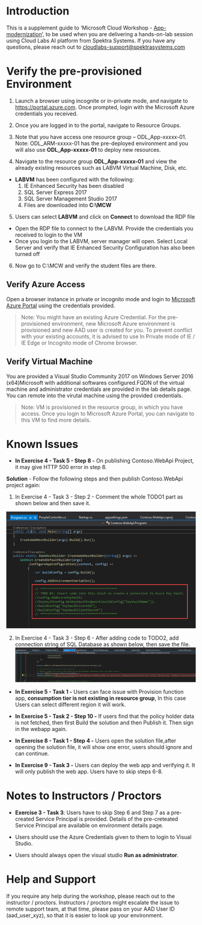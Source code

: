 # Introduction

This is a supplement guide to  ‘Microsoft Cloud Workshop - [App-modernization](https://github.com/Microsoft/MCW-App-modernization/blob/master/Hands-on%20lab/HOL%20step-by-step%20-%20App%20modernization.md)’, to be used when you are delivering a hands-on-lab session using Cloud Labs AI platform from Spektra Systems. If you have any questions, please reach out to cloudlabs-support@spektrasystems.com
 
 # Verify the pre-provisioned Environment
 1. Launch a browser using incognite or in-private mode, and navigate to https://portal.azure.com. Once prompted, login with the Microsoft Azure credentials you received.   

2. Once you are logged in to the portal, navigate to Resource Groups. 

3. Note that you have access one resource group – ODL_App-xxxxx-01. Note: ODL_ARM-xxxxx-01 has the pre-deployed environment and you will also use **ODL_App-xxxxx-01** to deploy new resources. 

4. Navigate to the resource group **ODL_App-xxxxx-01** and view the already existing resources such as LABVM Virtual Machine, Disk, etc.

* **LABVM** has been configured with the following:
  1. IE Enhanced Security has been disabled
  2. SQL Server Express 2017
  3. SQL Server Management Studio 2017
  4. Files are downloaded into **C:\MCW**

5. Users can select **LABVM** and click on **Connect** to download the RDP file
* Open the RDP file to connect to the LABVM. Provide the credentials you received to login to the VM
* Once you login to the LABVM, server manager will open. Select Local Server and verify that IE Enhanced Security Configuration has also been turned off
6. Now go to C:\MCW and verify the student files are there.
 
## Verify Azure Access

Open a browser instance in private or incognito mode and login to [Microsoft Azure Portal](https://portal.azure.com) using the credentials provided.

> Note: You might have an existing Azure Credential. For the pre-provisioned environment, new Microsoft Azure environment is provisioned and new AAD user is created for you. To prevent conflict with your existing accounts, it is advised to use In Private mode of IE / IE Edge or Incognito mode of Chrome browser.

## Verify Virtual Machine

You are provided a Visual Studio Community 2017 on Windows Server 2016 (x64)Microsoft with additional softwares configured.FQDN of the virtual machine and administrator credentials are provided in the lab details page. You can remote into the virutal machine using the provided credentials.

> Note: VM is provisioned in the resource group, in which you have access. Once you login to Microsoft Azure Portal, you can navigate to this VM to find more details.

# Known Issues

* **In Exercise 4 - Task 5 - Step 8 -** On publishing Contoso.WebApi Project, it may give HTTP 500 error in step 8. 

**Solution** - Follow the following steps and then publish Contoso.WebApi project again:
 1. In Exercise 4 - Task 3 - Step 2 - Comment the whole TODO1 part as shown below and then save it.
  
   ![](Images/1todo.png)
 
 2. In Exercise 4 - Task 3 - Step 6 - After adding code to TODO2, add connection string of SQL Database as shown below, then save the file.
  ![](Images/todo2.png)

* **In Exercise 5 - Task 1 -** Users can face issue with Provision function app, **consumption tier is not existing in resource group**, In this case Users can select different region it will work.

* **In Exercise 5 - Task 2 - Step 10 -** If users find that the policy holder data is not fetched, then first Build the solution and then Publish it. Then sign in the webapp again.

* **In Exercise 8 - Task 1 - Step 4 -** Users open the solution file,after opening the solution file, it will show one error, users should ignore and can continue.

* **In Exercise 9 - Task 3 -** Users can deploy the web app and verifying it. It will only publish the web app. Users have to skip steps 6-8.

# Notes to Instructors / Proctors

* **Exercise 3 - Task 3**: Users have to skip Step 6 and Step 7 as a pre-created Service Principal is provided. Details of the pre-creteated Service Principal are available on environment details page.

* Users should use the Azure Credentials given to them to login to Visual Studio.

* Users should always open the visual studio **Run as administrator**.

# Help and Support

If you require any help during the workshop, please reach out to the instructor / proctors. Instructors / proctors might escalate the issue to remote support team, at that time, please pass on your AAD User ID (aad_user_xyz), so that it is easier to look up your environment.
